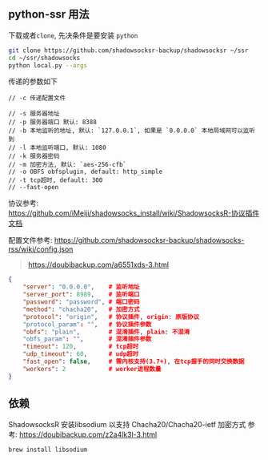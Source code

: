 <!--
-- create by @d1y in 2019-12-13
-->

## python-ssr 用法

下载或者`clone`, 先决条件是要安装 `python`

```bash
git clone https://github.com/shadowsocksr-backup/shadowsocksr ~/ssr
cd ~/ssr/shadowsocks
python local.py --args
```

传递的参数如下

```console
// -c 传递配置文件

// -s 服务器地址
// -p 服务器端口 默认: 8388
// -b 本地监听的地址, 默认: `127.0.0.1`, 如果是 `0.0.0.0` 本地局域网可以监听到
// -l 本地监听端口, 默认: 1080
// -k 服务器密码
// -m 加密方法, 默认: `aes-256-cfb`
// -o OBFS obfsplugin, default: http_simple
// -t tcp超时, default: 300
// --fast-open
```

协议参考: https://github.com/iMeiji/shadowsocks_install/wiki/ShadowsocksR-协议插件文档

配置文件参考: https://github.com/shadowsocksr-backup/shadowsocks-rss/wiki/config.json

> https://doubibackup.com/a6551xds-3.html

```json
{
    "server": "0.0.0.0",    # 监听地址
    "server_port": 8989,    # 监听端口
    "password": "password", # 端口密码
    "method": "chacha20",   # 加密方式
    "protocol": "origin",   # 协议插件, origin: 原版协议
    "protocol_param": "",   # 协议插件参数
    "obfs": "plain",        # 混淆插件, plain: 不混淆
    "obfs_param": "",       # 混淆插件参数
    "timeout": 120,         # tcp超时
    "udp_timeout": 60,      # udp超时
    "fast_open": false,     # 需内核支持(3.7+), 在tcp握手的同时交换数据
    "workers": 2            # worker进程数量
}
```


## 依赖

ShadowsocksR 安装libsodium 以支持 Chacha20/Chacha20-ietf 加密方式
参考: https://doubibackup.com/z2a4lk3l-3.html

```bash
brew install libsodium
```